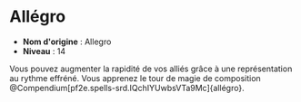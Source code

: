 # Allégro

 * **Nom d'origine** : Allegro
 * **Niveau** : 14


Vous pouvez augmenter la rapidité de vos alliés grâce à une représentation au rythme effréné. Vous apprenez le tour de magie de composition @Compendium[pf2e.spells-srd.IQchIYUwbsVTa9Mc]{allégro}.